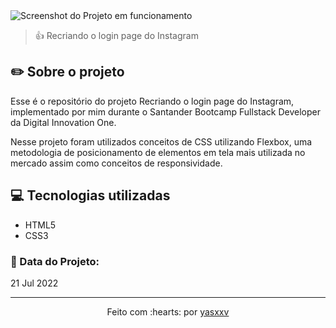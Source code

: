 <img src="img/screenshot.png" alt="Screenshot do Projeto em funcionamento">

>👍 Recriando o login page do Instagram

## ✏️ Sobre o projeto

Esse é o repositório do projeto Recriando o login page do Instagram, implementado por mim durante o Santander Bootcamp Fullstack Developer da Digital Innovation One.

Nesse projeto foram utilizados conceitos de CSS utilizando Flexbox, uma metodologia de posicionamento de elementos em tela mais utilizada no mercado assim como conceitos de responsividade.

## 💻 Tecnologias utilizadas

- HTML5
- CSS3

### 📅 Data do Projeto:

21 Jul 2022
 
 ---------------------------

<p align="center">
Feito com :hearts: por <a href="https://github.com/yasxxv">yasxxv</a>
